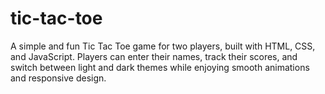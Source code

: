# tic-tac-toe
A simple and fun Tic Tac Toe game for two players, built with HTML, CSS, and JavaScript.   Players can enter their names, track their scores, and switch between light and dark themes while enjoying smooth animations and responsive design.
